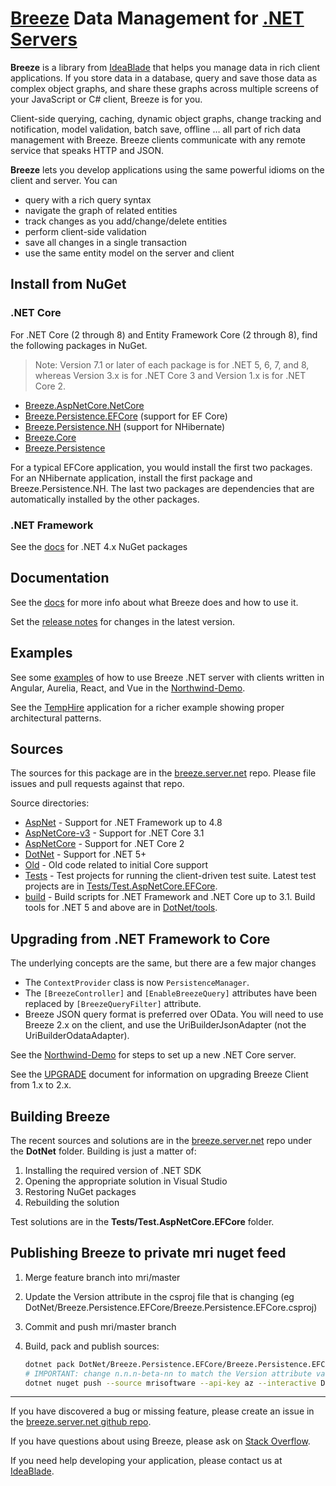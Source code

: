 # [Breeze](http://breeze.github.io/doc-main/) Data Management for [.NET Servers](http://breeze.github.io/doc-net/)

**Breeze** is a library from [IdeaBlade](https://www.ideablade.com/) that helps you manage data in rich client applications. If you store data in a database, query and save those data as complex object graphs, and share these graphs across multiple screens of your JavaScript or C# client, Breeze is for you.

Client-side querying, caching, dynamic object graphs, change tracking and notification, model validation, batch save, offline … all part of rich data management with Breeze.  Breeze clients communicate with any remote service that speaks HTTP and JSON.

**Breeze** lets you develop applications using the same powerful idioms on the client and server. You can

- query with a rich query syntax
- navigate the graph of related entities
- track changes as you add/change/delete entities
- perform client-side validation
- save all changes in a single transaction
- use the same entity model on the server and client

## Install from NuGet

### .NET Core

For .NET Core (2 through 8) and Entity Framework Core (2 through 8), find the following packages in NuGet.

> Note: Version 7.1 or later of each package is for .NET 5, 6, 7, and 8, whereas Version 3.x is for .NET Core 3 and Version 1.x is for .NET Core 2.

- [Breeze.AspNetCore.NetCore](https://www.nuget.org/packages/Breeze.AspNetCore.NetCore/)
- [Breeze.Persistence.EFCore](https://www.nuget.org/packages/Breeze.Persistence.EFCore/) (support for EF Core)
- [Breeze.Persistence.NH](https://www.nuget.org/packages/Breeze.Persistence.NH/) (support for NHibernate)
- [Breeze.Core](https://www.nuget.org/packages/Breeze.Core/)
- [Breeze.Persistence](https://www.nuget.org/packages/Breeze.Persistence/)

For a typical EFCore application, you would install the first two packages.  For an NHibernate application, install the first package and Breeze.Persistence.NH.  The last two packages are dependencies that are automatically installed by the other packages.

### .NET Framework

See the [docs](http://breeze.github.io/doc-net/nuget-packages.html) for .NET 4.x NuGet packages

## Documentation 

See the [docs](http://breeze.github.io/doc-net/breeze-server-core) for more info about what Breeze does and how to use it.

Set the [release notes](http://breeze.github.io/doc-net/release-notes.html) for changes in the latest version.

## Examples

See some [examples](https://github.com/Breeze/northwind-demo) of how to use Breeze .NET server with clients written in Angular, Aurelia, React, and Vue in the [Northwind-Demo](https://github.com/Breeze/northwind-demo).

See the [TempHire](https://github.com/Breeze/temphire.angular) application for a richer example showing proper architectural patterns.

## Sources

The sources for this package are in the [breeze.server.net](https://github.com/Breeze/breeze.server.net) repo.  Please file issues and pull requests against that repo.

Source directories:

 - [AspNet](https://github.com/Breeze/breeze.server.net/tree/master/AspNet/) - Support for .NET Framework up to 4.8
 - [AspNetCore-v3](https://github.com/Breeze/breeze.server.net/tree/master/AspNetCore-v3/) - Support for .NET Core 3.1
 - [AspNetCore](https://github.com/Breeze/breeze.server.net/tree/master/AspNetCore/) - Support for .NET Core 2
 - [DotNet](https://github.com/Breeze/breeze.server.nettree/master//DotNet/) - Support for .NET 5+
 - [Old](https://github.com/Breeze/breeze.server.net/tree/master/Old/) - Old code related to initial Core support
 - [Tests](https://github.com/Breeze/breeze.server.net/tree/master/Tests/) - Test projects for running the client-driven test suite.  Latest test projects are in [Tests/Test.AspNetCore.EFCore](https://github.com/Breeze/breeze.server.net/tree/master/Tests/Test.AspNetCore.EFCore/).
 - [build](https://github.com/Breeze/breeze.server.net/tree/master/build/) - Build scripts for .NET Framework and .NET Core up to 3.1.  Build tools for .NET 5 and above are in [DotNet/tools](https://github.com/Breeze/breeze.server.net/tree/master/DotNet/tools/).


## Upgrading from .NET Framework to Core

The underlying concepts are the same, but there are a few major changes

 - The `ContextProvider` class is now `PersistenceManager`.
 - The `[BreezeController]` and `[EnableBreezeQuery]` attributes have been replaced by `[BreezeQueryFilter]` attribute.
 - Breeze JSON query format is preferred over OData.  You will need to use Breeze 2.x on the client, and use the UriBuilderJsonAdapter (not the UriBuilderOdataAdapter).

See the [Northwind-Demo](https://github.com/Breeze/northwind-demo) for steps to set up a new .NET Core server.

See the [UPGRADE](https://github.com/Breeze/breeze-client/blob/master/UPGRADE.md) document for information on upgrading Breeze Client from 1.x to 2.x.

## Building Breeze

The recent sources and solutions are in the [breeze.server.net](https://github.com/Breeze/breeze.server.net) repo under the  **DotNet** folder.  Building is just a matter of:

1. Installing the required version of .NET SDK
2. Opening the appropriate solution in Visual Studio
3. Restoring NuGet packages
4. Rebuilding the solution

Test solutions are in the **Tests/Test.AspNetCore.EFCore** folder.

## Publishing Breeze to private mri nuget feed

1. Merge feature branch into mri/master
2. Update the Version attribute in the csproj file that is changing (eg DotNet/Breeze.Persistence.EFCore/Breeze.Persistence.EFCore.csproj)
3. Commit and push mri/master branch
4. Build, pack and publish sources:

   ```bash
   dotnet pack DotNet/Breeze.Persistence.EFCore/Breeze.Persistence.EFCore.csproj -c Release
   # IMPORTANT: change n.n.n-beta-nn to match the Version attribute value in Breeze.Persistence.EFCore.csproj file
   dotnet nuget push --source mrisoftware --api-key az --interactive DotNet/Breeze.Persistence.EFCore/bin/Release/Breeze.Persistence.EFCore.n.n.n-beta-nn.nupkg
   ```

---

If you have discovered a bug or missing feature, please create an issue in the [breeze.server.net github repo](https://github.com/Breeze/breeze.server.net).

If you have questions about using Breeze, please ask on [Stack Overflow](https://stackoverflow.com/questions/tagged/breeze).

If you need help developing your application, please contact us at [IdeaBlade](mailto:info@ideablade.com).
